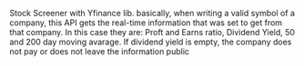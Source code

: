 Stock Screener with Yfinance lib. basically, when writing a valid symbol of a company, this API gets the real-time information that was set to get from that company. In this case they are: Proft and Earns ratio, Dividend Yield, 50 and 200 day moving avarage. If dividend yield is empty, the company does not pay or does not leave the information public
